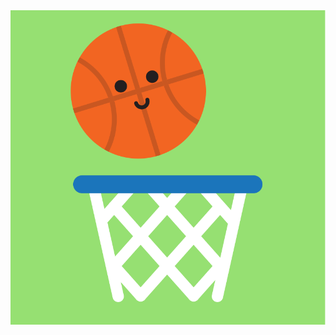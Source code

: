 <img src='https://raw.githubusercontent.com/MumukiProject/mumuki-guia-puzzle-rompecabezas-kinder/461e7a345cc5a0175af2d5a00aa5fca53b4c0125/assets/basquet-01_1604600796375.svg'>